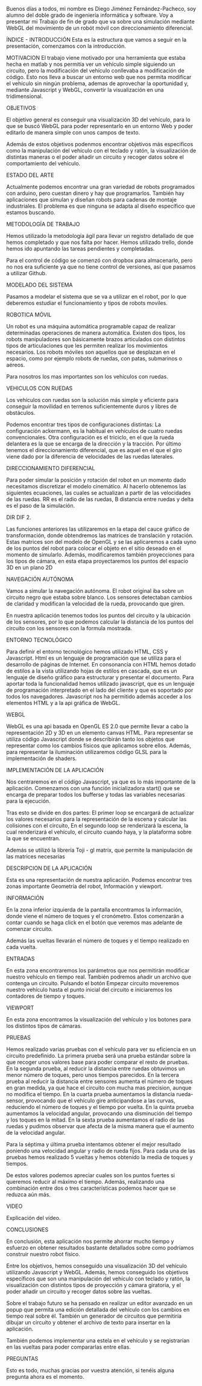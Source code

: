 Buenos días a todos, mi nombre es Diego Jiménez Fernández-Pacheco, soy alumno del doble grado de ingeniería informática y software. Voy a presentar mi Trabajo de fin de grado que va sobre una simulación mediante WebGL del movimiento de un robót móvil con direccionamiento diferencial.

ÍNDICE - INTRODUCCIÓN
Esta es la estructura que vamos a seguir en la presentación, comenzamos con la introducción.

MOTIVACION
El trabajo viene motivado por una herramienta que estaba hecha en matlab y nos permitía ver un vehículo simple siguiendo un circuito, pero la modificación del vehículo conllevaba a modificación de código. 
Esto nos lleva a buscar un entorno web que nos permita modificar el vehículo sin ningún problema, ademas de aprovechar la oportunidad y, mediante Javascript y WebGL, convertir la visualización en una tridimensional.

OBJETIVOS

El objetivo general es conseguir una visualización 3D del vehículo, para lo que se buscó WebGL para poder representarlo en un entorno Web y poder editarlo de manera simple con unos campos de texto.

Además de estos objetivos podenmos encontrar objetivos más especificos como la manipulación del vehículo con el teclado y ratón, la visualización de distintas maneras o el poder añadir un circuito y recoger datos sobre el comportamiento del vehículo.

ESTADO DEL ARTE

Actualmente podemos encontrar una gran variedad de robots programados con arduino, pero cuestan dinero y hay que programarlos. También hay aplicaciones que simulan y diseñan robots para cadenas de montaje industriales. El problema es que ninguna se adapta al diseño específico que estamos buscando.

METODOLOGÍA DE TRABAJO

Hemos utilizado la metodología ágil para llevar un registro detallado de que hemos completado y que nos falta por hacer. Hemos utilizado trello, donde hemos ido apuntando las tareas pendientes y completadas.

Para el control de código se comenzó con dropbox para almacenarlo, pero no nos era suficiente ya que no tiene control de versiones, así que pasamos a utilizar Github.

MODELADO DEL SISTEMA

Pasamos a modelar el sistema que se va a utilizar en el robot, por lo que deberemos estudiar el funcionamiento y tipos de robots moviles.

ROBOTICA MÓVIL

Un robot es una máquina automática programable capaz de realizar determinadas operaciones de manera automática. Existen dos tipos, los robots manipuladores son básicamente brazos articulados con distintos tipos de articulaciones que les permiten realizar los movimientos necesarios. Los robots móviles son aquellos que se desplazan en el espacio, como por ejemplo robots de ruedas, con patas, submarinos o aéreos.

Para nosotros los mas importantes son los vehículos con ruedas.

VEHICULOS CON RUEDAS

Los vehículos con ruedas son la solución más simple y eficiente para conseguir la movilidad en terrenos suficientemente duros y libres de obstáculos.

Podemos encontrar tres tipos de configuraciones distintas: La configuración ackermann, es la habitual en vehículos de cuatro ruedas convencionales.
Otra configuración es el triciclo, en el que la rueda delantera es la que se encarga de la dirección y la tracción.
Por último tenemos el direccionamiento diferencial, que es aquel en el que el giro viene dado por la diferencia de velocidades de las ruedas laterales. 

DIRECCIONAMIENTO DIFERENCIAL

Para poder simular la posición y rotación del robot en un momento dado necesitamos discretizar el modelo cinemático. Al hacerlo obtenemos las siguientes ecuaciones, las cuales se actualizan a partir de las velocidades de las ruedas. RR es el radio de las ruedas, B distancia entre ruedas y delta es el paso de la simulación.

DIR DIF 2.

Las funciones anteriores las utilizaremos en la etapa del cauce gráfico de transformación, donde obtendremos las matrices de translación y rotación. Estas matrices son del modelo de OpenGL y se las aplicaremos a cada uyno de los puntos del robot para colocar el objeto en el sitio deseado en el momento de simularlo.
Además, modificaremos también proyecciones para los tipos de cámara, en esta etapa proyectaremos los puntos del espacio 3D en un plano 2D

NAVEGACIÓN AUTÓNOMA

Vamos a simular la navegación autónoma. El robot original iba sobre un circuito negro que estaba sobre blanco. Los sensores detectaban cambios de claridad y modifican la velocidad de la rueda, provocando que giren.

En nuestra aplicación tenemos todos los puntos del circuito y la ubicación de los sensores, por lo que podemos calcular la distancia de los puntos del circuito con los sensores con la formula mostrada.

ENTORNO TECNOLÓGICO

Para definir el entorno tecnológico hemos utilizado HTML, CSS y Javascript. Html es un lenguaje de programación que se utiliza para el desarrollo de páginas de Internet. En consonancia con HTML hemos dotado de estilos a la vista utilizando hojas de estilos en cascada, que es un lenguaje de diseño gráfico para estructurar y presentar el documento.
Para aportar toda la funcionalidad hemos utilizado javascript, que es un lenguaje de programación interpretado en el lado del cliente y que es soportado por todos los navegadores. Javascript nos ha permitido además acceder a los elementos HTML y a la api gráfica de WebGL.

WEBGL

WebGL es una api basada en OpenGL ES 2.0 que permite llevar a cabo la representación 2D y 3D en un elemento canvas HTML. Para representar se utiliza código Javascript donde se describirán tanto los objetos que representar como los cambios físicos que aplicamos sobre ellos. Además, para representar la iluminación utilizaremos código GLSL para la implementación de shaders.

IMPLEMENTACIÓN DE LA APLICACIÓN

Nos centraremos en el código Javascript, ya que es lo más importante de la aplicación. Comenzamos con una función inicializadora start() que se encarga de preparar todos los bufferse y todas las variables necesarias para la ejecución.

Tras esto se divide en dos partes:
El primer loop se encargará de actualizar los valores necesarios para la representación de la escena y calcular las colisiones con el circuito,
En el segundo loop se renderizará la escena, la cual renderizará el vehículo, el circuito cuando haya, y la plataforma sobre la que se encuentran.

Además se utilizó la librería Toji - gl matrix, que permite la manipulación de las matrices necesarias 

DESCRIPCION DE LA APLICACIÓN

Esta es una representación de nuestra aplicación. Podemos encontrar tres zonas importante Geometría del robot, Información y viewport.

INFORMACIÓN

En la zona inferior izquierda de la pantalla encontramos la información, donde viene el número de toques y el cronómetro. Estos comenzarán a contar cuando se haga click en el botón que veremos mas adelante de comenzar circuito.

Además las vueltas llevarán el número de toques y el tiempo realizado en cada vuelta.

ENTRADAS

En esta zona encontraremos los parámetros que nos permitirán modificar nuestro vehículo en tiempo real. También podremos añadir un archivo que contenga un circuito. Pulsando el botón Empezar circuito moveremos nuestro vehículo hasta el punto inicial del circuito e iniciaremos los contadores de tiempo y toques.

VIEWPORT

En esta zona encontramos la visualización del vehículo y los botones para los distintos tipos de cámaras.

PRUEBAS

Hemos realizado varias pruebas con el vehículo para ver su eficiencia en un circuito predefinido. La primera prueba será una prueba estándar sobre la que recoger unos valores base para poder comparar el resto de pruebas.
En la segunda prueba, al reducir la distancia entre ruedas obtuvimos un menor número de toques, pero unos tiempos parecidos.
En la tercera prueba al reducir la distancia entre sensores aumenta el número de toques en gran medida, ya que hace el circuito con mucha mas precision, aunque no modifica el tiempo.
En la cuarta prueba aumentamos la distancia rueda-sensor, provocando que el vehículo gire anticipandose a las curvas, reduciendo el número de toques y el tiempo por vuelta.
En la quinta prueba aumentamos la velocidad angular, provocando una disminución del tiempo y los toques en la mitad.
En la sexta prueba aumentamos el radio de las ruedas y pudimos observar que afecta de la misma manera que el aumento de la velocidad angular.

Para la séptima y última prueba intentamos obtener el mejor resultado poniendo una velocidad angular y radio de rueda fijos. Para cada una de las pruebas hemos realizado 5 vueltas y hemos obtenido la media de toques y tiempos.

De estos valores podemos apreciar cuales son los puntos fuertes si queremos reducir al máximo el tiempo. Además, realizando una combinación entre dos o tres características podemos hacer que se reduzca aún más. 

VIDEO

Explicación del vídeo.

CONCLUSIONES

En conclusión, esta aplicación nos permite ahorrar mucho tiempo y esfuerzo en obtener resultados bastante detallados sobre como podríamos construir nuestro robot físico.

Entre los objetivos, hemos conseguido una visualización 3D del vehículo utilizando Javascript y WebGL.
Además, hemos conseguido los objetivos específicos que son una manipulación del vehículo con teclado y ratón, la visualización con distintos tipos de proyección y cámara giratoria, y el poder añadir un circuito y recoger datos sobre las vueltas.

Sobre el trabajo futuro se ha pensado en realizar un editor avanzado en un popup que permita una edición detallada del vehículo con los cambios en tiempo real sobre él. También un generador de circuitos que permitiría dibujar un circuito y obtener el archivo de texto para insertar en la aplicación.

También podemos implementar una estela en el vehículo y se registrarían en las vueltas para poder compararlas entre ellas.

PREGUNTAS

Esto es todo, muchas gracias por vuestra atención, si tenéis alguna pregunta ahora es el momento.